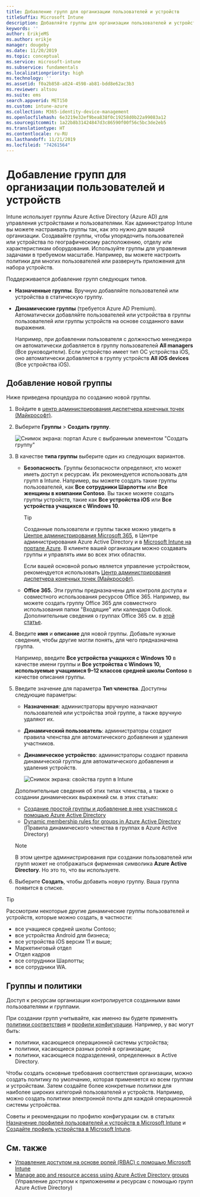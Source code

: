```yaml
---
title: Добавление групп для организации пользователей и устройств
titleSuffix: Microsoft Intune
description: Добавляйте группы для организации пользователей и устройств по местоположению, отделу или характеристикам оборудования.
keywords: ''
author: ErikjeMS
ms.author: erikje
manager: dougeby
ms.date: 11/20/2019
ms.topic: conceptual
ms.service: microsoft-intune
ms.subservice: fundamentals
ms.localizationpriority: high
ms.technology: ''
ms.assetid: f0a2b858-a824-4598-ab81-bdd8e62ac3b3
ms.reviewer: altsou
ms.suite: ems
search.appverid: MET150
ms.custom: intune-azure
ms.collection: M365-identity-device-management
ms.openlocfilehash: 6e3219e32ef9bea838f0c19258d0b22a99083a12
ms.sourcegitcommit: 1a22b8b31424847d3c86590f00f56c5bc3de2eb5
ms.translationtype: HT
ms.contentlocale: ru-RU
ms.lasthandoff: 11/21/2019
ms.locfileid: "74261564"
---
```

# <a name="add-groups-to-organize-users-and-devices"></a>Добавление групп для организации пользователей и устройств

Intune использует группы Azure Active Directory (Azure AD) для управления устройствами и пользователями. Как администратор Intune вы можете настраивать группы так, как это нужно для вашей организации. Создавайте группы, чтобы упорядочить пользователей или устройства по географическому расположению, отделу или характеристикам оборудования. Используйте группы для управления задачами в требуемом масштабе. Например, вы можете настроить политики для многих пользователей или развернуть приложения для набора устройств.

Поддерживается добавление групп следующих типов.

- **Назначенные группы**. Вручную добавляйте пользователей или устройства в статическую группу. 
- **Динамические группы** (требуется Azure AD Premium). Автоматически добавляйте пользователей или устройства в группы пользователей или группы устройств на основе созданного вами выражения.

  Например, при добавлении пользователя с должностью менеджера он автоматически добавляется в группу пользователей **All managers** (Все руководители). Если устройство имеет тип ОС устройства iOS, оно автоматически добавляется в группу устройств **All iOS devices** (Все устройства iOS).

## <a name="add-a-new-group"></a>Добавление новой группы

Ниже приведена процедура по созданию новой группы.

1. Войдите в [центр администрирования диспетчера конечных точек (Майкрософт)](https://go.microsoft.com/fwlink/?linkid=2109431).
2. Выберите **Группы** > **Создать группу**.

   ![Снимок экрана: портал Azure с выбранным элементом "Создать группу"](./media/groups-add/groups-add-new.png)

3. В качестве **типа группы** выберите один из следующих вариантов.

    - **Безопасность**. Группы безопасности определяют, кто может иметь доступ к ресурсам. Их рекомендуется использовать для групп в Intune. Например, вы можете создать такие группы пользователей, как **Все сотрудники Шарлотты** или **Все женщины в компании Contoso**. Вы также можете создать группы устройств, такие как **Все устройства iOS** или **Все устройства учащихся с Windows 10**.

        > [!TIP]
        > Созданные пользователи и группы также можно увидеть в [Центре администрирования Microsoft 365](https://admin.microsoft.com), в Центре администрирования Azure Active Directory и в [Microsoft Intune на портале Azure](https://go.microsoft.com/fwlink/?linkid=2090973). В клиенте вашей организации можно создавать группы и управлять ими во всех этих областях.
        >
        > Если вашей основной ролью является управление устройством, рекомендуется использовать [Центр администрирования диспетчера конечных точек (Майкрософт)](https://go.microsoft.com/fwlink/?linkid=2109431).

    - **Office 365.** Эти группы предназначены для контроля доступа и совместного использования ресурсов Office 365. Например, вы можете создать группу Office 365 для совместного использования папки "Входящие" или календаря Outlook. Дополнительные сведения о группах Office 365 см. в [этой статье](https://support.office.com/article/learn-about-office-365-groups-b565caa1-5c40-40ef-9915-60fdb2d97fa2).

4. Введите **имя** и **описание** для новой группы. Добавьте нужные сведения, чтобы другие могли понять, для чего предназначена группа.

    Например, введите **Все устройства учащихся с Windows 10** в качестве имени группы и **Все устройства с Windows 10, используемые учащимися 9–12 классов средней школы Contoso** в качестве описания группы.

5. Введите значение для параметра **Тип членства**. Доступны следующие параметры:

    - **Назначенная**: администраторы вручную назначают пользователей или устройства этой группе, а также вручную удаляют их.
    - **Динамический пользователь**: администраторы создают правила членства для автоматического добавления и удаления участников.
    - **Динамическое устройство**: администраторы создают правила динамической группы для автоматического добавления и удаления устройств.

        ![Снимок экрана: свойства групп в Intune](./media/groups-add/groups-add-properties.png)

    Дополнительные сведения об этих типах членства, а также о создании динамических выражений см. в этих статьях:

    - [Создание простой группы и добавление в нее участников с помощью Azure Active Directory](https://docs.microsoft.com/azure/active-directory/fundamentals/active-directory-groups-create-azure-portal)
    - [Dynamic membership rules for groups in Azure Active Directory](https://docs.microsoft.com/azure/active-directory/users-groups-roles/groups-dynamic-membership) (Правила динамического членства в группах в Azure Active Directory)

    > [!NOTE]
    > В этом центре администрирования при создании пользователей или групп может не отображаться фирменная символика **Azure Active Directory**. Но это то, что вы используете.

6. Выберите **Создать**, чтобы добавить новую группу. Ваша группа появится в списке.

> [!TIP]
> Рассмотрим некоторые другие динамические группы пользователей и устройств, которые можно создать, в частности:
>
> - все учащиеся средней школы Contoso;
> - все устройства Android для бизнеса;
> - все устройства iOS версии 11 и выше;
> - Маркетинговый отдел
> - Отдел кадров
> - все сотрудники Шарлотты;
> - все сотрудники WA.

## <a name="groups-and-policies"></a>Группы и политики

Доступ к ресурсам организации контролируется созданными вами пользователями и группами.

При создании групп учитывайте, как именно вы будете применять [политики соответствия](../protect/device-compliance-get-started.md) и [профили конфигурации](../configuration/device-profiles.md). Например, у вас могут быть:

- политики, касающиеся операционной системы устройства;
- политики, касающиеся разных ролей в организации;
- политики, касающиеся подразделений, определенных в Active Directory.

Чтобы создать основные требования соответствия организации, можно создать политику по умолчанию, которая применяется ко всем группам и устройствам. Затем создайте более конкретные политики для наиболее широких категорий пользователей и устройств. Например, можно создать политики электронной почты для каждой операционной системы устройства.

Советы и рекомендации по профилю конфигурации см. в статьях [Назначение профилей пользователей и устройств в Microsoft Intune](../configuration/device-profile-assign.md#user-groups-vs-device-groups) и [Создайте профиль устройства в Microsoft Intune](../configuration/device-profile-create.md#recommendations).

## <a name="see-also"></a>См. также

- [Управление доступом на основе ролей (RBAC) с помощью Microsoft Intune](role-based-access-control.md)
- [Manage app and resource access using Azure Active Directory groups](https://docs.microsoft.com/azure/active-directory/active-directory-manage-groups) (Управление доступом к приложениям и ресурсам с помощью групп Azure Active Directory)
